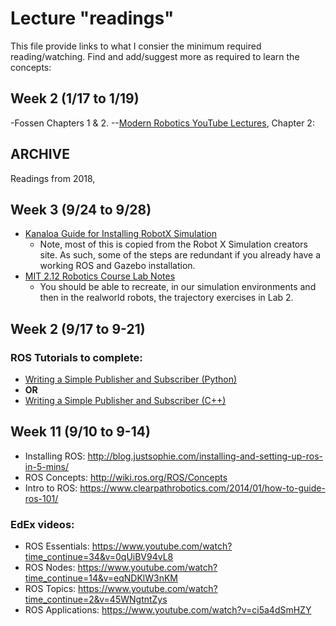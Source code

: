 # Lecture "readings"

This file provide links to what I consier the minimum required reading/watching. Find and add/suggest more as required to learn the concepts:

## Week 2 (1/17 to 1/19)
   -Fossen Chapters 1 & 2.
   --[Modern Robotics YouTube Lectures](https://www.youtube.com/playlist?list=PLggLP4f-rq02vX0OQQ5vrCxbJrzamYDfx), Chapter 2: 

## ARCHIVE
Readings from 2018,
## Week 3 (9/24 to 9/28)
 - [Kanaloa Guide for Installing RobotX Simulation](https://github.com/riplaboratory/Kanaloa/tree/master/Tutorials/SoftwareInstallation/RobotX-Simulation)
   - Note, most of this is copied from the Robot X Simulation creators site. As such, some of the steps are redundant if you already have a working ROS and Gazebo installation.
 - [MIT 2.12 Robotics Course Lab Notes](http://people.csail.mit.edu/peterkty/teaching/)
   - You should be able to recreate, in our simulation environments and then in the realworld robots, the trajectory exercises in Lab 2.

## Week 2 (9/17 to 9-21)

### ROS Tutorials to complete: 

 - [Writing a Simple Publisher and Subscriber (Python)](http://wiki.ros.org/ROS/Tutorials/WritingPublisherSubscriber%28python%29)
 - **OR**
 - [Writing a Simple Publisher and Subscriber (C++)](http://wiki.ros.org/ROS/Tutorials/WritingPublisherSubscriber%28c%2B%2B%29)

## Week 11 (9/10 to 9-14)

 - Installing ROS: http://blog.justsophie.com/installing-and-setting-up-ros-in-5-mins/
 - ROS Concepts: http://wiki.ros.org/ROS/Concepts
 - Intro to ROS: https://www.clearpathrobotics.com/2014/01/how-to-guide-ros-101/

### EdEx videos:
 - ROS Essentials: https://www.youtube.com/watch?time_continue=34&v=0qUiBV94vL8
 - ROS Nodes: https://www.youtube.com/watch?time_continue=14&v=eqNDKlW3nKM
 - ROS Topics: https://www.youtube.com/watch?time_continue=2&v=45WNgtntZys
 - ROS Applications: https://www.youtube.com/watch?v=ci5a4dSmHZY
